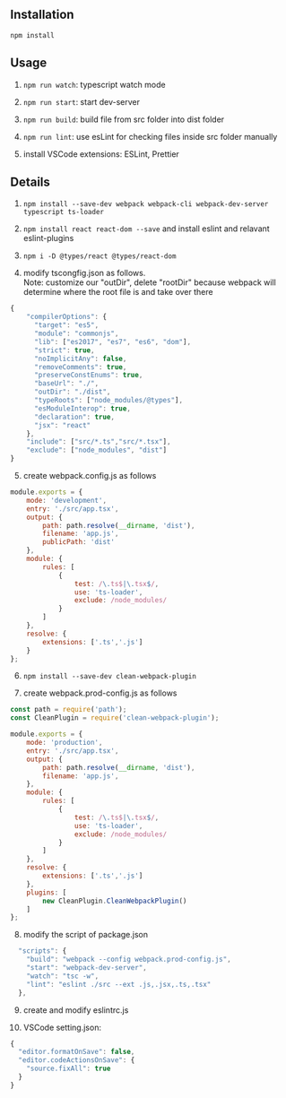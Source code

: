 ## Installation

`npm install`

## Usage

1. `npm run watch`: typescript watch mode

2. `npm run start`: start dev-server

3. `npm run build`: build file from src folder into dist folder

4. `npm run lint`: use esLint for checking files inside src folder manually

5. install VSCode extensions: ESLint, Prettier

## Details

1. `npm install --save-dev webpack webpack-cli webpack-dev-server typescript ts-loader`

2. `npm install react react-dom --save` and install eslint and relavant eslint-plugins

3. `npm i -D @types/react @types/react-dom`

4. modify tscongfig.json as follows.   
Note: customize our "outDir", delete "rootDir" because webpack will determine where the root file is and take over there

```js
{
    "compilerOptions": {
      "target": "es5",
      "module": "commonjs",
      "lib": ["es2017", "es7", "es6", "dom"],
      "strict": true,
      "noImplicitAny": false,
      "removeComments": true,
      "preserveConstEnums": true,
      "baseUrl": "./",
      "outDir": "./dist",
      "typeRoots": ["node_modules/@types"],
      "esModuleInterop": true,
      "declaration": true,
      "jsx": "react"
    },
    "include": ["src/*.ts","src/*.tsx"],
    "exclude": ["node_modules", "dist"]
}
```

5. create webpack.config.js as follows

```js
module.exports = {
    mode: 'development',
    entry: './src/app.tsx',
    output: {
        path: path.resolve(__dirname, 'dist'),
        filename: 'app.js',
        publicPath: 'dist'
    },
    module: {
        rules: [
            {
                test: /\.ts$|\.tsx$/,
                use: 'ts-loader',
                exclude: /node_modules/
            }
        ]
    },
    resolve: {
        extensions: ['.ts','.js']
    }
};
```

6. `npm install --save-dev clean-webpack-plugin`

7. create webpack.prod-config.js as follows

```js
const path = require('path');
const CleanPlugin = require('clean-webpack-plugin');

module.exports = {
    mode: 'production',
    entry: './src/app.tsx',
    output: {
        path: path.resolve(__dirname, 'dist'),
        filename: 'app.js',
    },
    module: {
        rules: [
            {
                test: /\.ts$|\.tsx$/,
                use: 'ts-loader',
                exclude: /node_modules/
            }
        ]
    },
    resolve: {
        extensions: ['.ts','.js']
    },
    plugins: [
        new CleanPlugin.CleanWebpackPlugin()
    ]
};
```

8. modify the script of package.json
```js
  "scripts": {
    "build": "webpack --config webpack.prod-config.js",
    "start": "webpack-dev-server",
    "watch": "tsc -w",
    "lint": "eslint ./src --ext .js,.jsx,.ts,.tsx"
  },
```
9. create and modify eslintrc.js 
 
10. VSCode setting.json:
```js
{
  "editor.formatOnSave": false,
  "editor.codeActionsOnSave": {
    "source.fixAll": true
  }
}
```